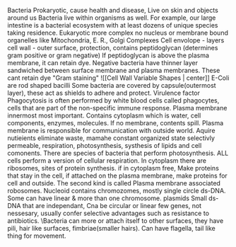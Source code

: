 Bacteria
Prokaryotic, cause health and disease, Live on skin and objects around us
Bacteria live within organisms as well. For example, our large intestine is a bacterial ecosystem with at least dozens of unique species taking residence.
Eukaryotic more complex
no nucleus or membrane bound organelles like Mitochondria, E. R., Golgi Complexes
Cell envolope - layers
cell wall - outer surface, protection, contains peptidoglycan (determines gram positive or gram negative) If peptidoglycan is above the plasma membrane, it can retain dye. Negative bacteria have thinner layer sandwiched between surface membrane and plasma membranes. These cant retain dye
"Gram staining"
![[Cell Wall Variable Shapes | center]]
E-Coli are rod shaped bacilli
Some bacteria are covered by capsule(outermost layer), these act as shields to adhere and protect. Virulence factor
Phagocytosis is often performed by white blood cells called phagocytes, cells that are part of the non-specific immune response.
Plasma membrane innermost most important. Contains cytoplasm which is water, cell components, enzymes, molecules. 
If no membrane, contents spill.
Plasma membrane is responsible for communication with outside world. Aquire nutieients eliminate waste, mamahe constant organized state
selectivly permeable, respiration, photosynthesis, systhesis of lipids and cell comonents.
There are species of bacteria that perform photosynthesis. ALL cells perform a version of cellular respiration.
In cytoplasm there are ribosomes, sites of protein synthesis. if in cytoplasm free, Make proteins that stay in the cell, if attached on the plasma membrane, make proteins for cell and outside. The second kind is called Plasma membrane associated robosomes.
Nucleoid contains chromozomes, mostly single circle ds-DNA. Some can have linear & more than one chromosome. 
plasmids Small ds-DNA that are independant, Cna be circular or linear few genes, not nessesary, usually confer selective advantages such as resistance to antibiotics.
\Bacteria can more or attach itself to other surfaces, they have pili, hair like surfaces, fimbriae(smaller hairs). Can have flagella, tail like thing for movement. 